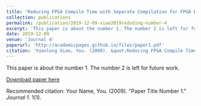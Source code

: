 ```yaml
---
title: "Reducing FPGA Compile Time with Separate Compilation for FPGA Building Blocks"
collection: publications
permalink: /publication/2019-12-09-xiao2019reduding-number-4
excerpt: 'This paper is about the number 1. The number 2 is left for future work.'
date: 2019-12-09
venue: 'Journal 4'
paperurl: 'http://academicpages.github.io/files/paper1.pdf'
citation: 'Yuanlong Xiao, You. (2009). &quot;Reducing FPGA Compile Time with Separate Compilation for FPGA Building Blocks.&quot; <i></i>. 1(1).'
---
```

This paper is about the number 1. The number 2 is left for future work.

[Download paper here](http://academicpages.github.io/files/paper1.pdf)

Recommended citation: Your Name, You. (2009). "Paper Title Number 1." <i>Journal 1</i>. 1(1).
